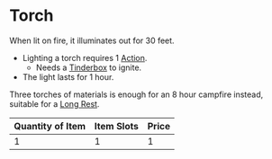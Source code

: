 # Torch

When lit on fire, it illuminates out for 30 feet.

- Lighting a torch requires 1 [Action](../../../../Game%20Procedures/Action.md).
	- Needs a [Tinderbox](../10%20Coins/Tinderbox.md) to ignite.
- The light lasts for 1 hour.

Three torches of materials is enough for an 8 hour campfire instead, suitable for a [Long Rest](../../../../Game%20Procedures/Resting.md#Long%20Rest).

| Quantity of Item | Item Slots | Price |
| ---------------- | ---------- | ----- |
| 1                | 1          | 1     |
